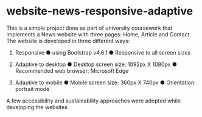 # website-news-responsive-adaptive
This is a simple project done as part of university coursework that implements a News website with three pages:
Home, Article and Contact. The website is developed in three different ways:

1. Responsive
● using Bootstrap v4.6.1
● Responsive to all screen sizes

3. Adaptive to desktop
● Desktop screen size: 1092px X 1080px
● Recommended web browser: Microsoft Edge

4. Adaptive to mobile
● Mobile screen size: 360px X 740px
● Orientation: portrait mode


A few accessibility and sustainability approaches were adopted while developing the
websites
